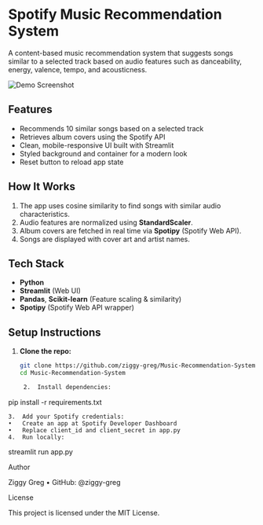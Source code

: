 

# Spotify Music Recommendation System

A content-based music recommendation system that suggests songs similar to a selected track based on audio features such as danceability, energy, valence, tempo, and acousticness.

![Demo Screenshot](https://images.unsplash.com/photo-1511671782779-c97d3d27a1d4)

## Features

- Recommends 10 similar songs based on a selected track
- Retrieves album covers using the Spotify API
- Clean, mobile-responsive UI built with Streamlit
- Styled background and container for a modern look
- Reset button to reload app state

## How It Works

1. The app uses cosine similarity  to find songs with similar audio characteristics.
2. Audio features are normalized using **StandardScaler**.
3. Album covers are fetched in real time via **Spotipy** (Spotify Web API).
4. Songs are displayed with cover art and artist names.

## Tech Stack

- **Python**
- **Streamlit** (Web UI)
- **Pandas**, **Scikit-learn** (Feature scaling & similarity)
- **Spotipy** (Spotify Web API wrapper)

## Setup Instructions

1. **Clone the repo:**
   ```bash
   git clone https://github.com/ziggy-greg/Music-Recommendation-System.git
   cd Music-Recommendation-System

	2.	Install dependencies:

pip install -r requirements.txt


	3.	Add your Spotify credentials:
	•	Create an app at Spotify Developer Dashboard
	•	Replace client_id and client_secret in app.py
	4.	Run locally:

streamlit run app.py




Author

Ziggy Greg
	•	GitHub: @ziggy-greg
	

License

This project is licensed under the MIT License.

